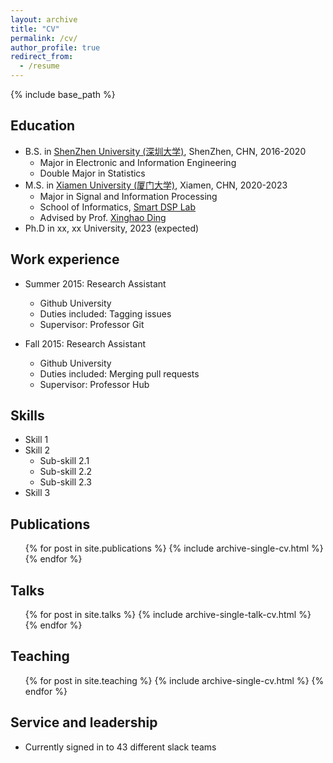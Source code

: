 ```yaml
---
layout: archive
title: "CV"
permalink: /cv/
author_profile: true
redirect_from:
  - /resume
---
```


{% include base_path %}

Education
------
* B.S. in [ShenZhen University (深圳大学)](https://www.szu.edu.cn/), ShenZhen, CHN, 2016-2020
  * Major in Electronic and Information Engineering
  * Double Major in Statistics
* M.S. in [Xiamen University (厦门大学)](https://www.xmu.edu.cn/), Xiamen, CHN, 2020-2023
  * Major in Signal and Information Processing
  * School of Informatics, [Smart DSP Lab](https://xmu-smartdsp.github.io/index.html)
  * Advised by Prof. [Xinghao Ding](https://scholar.google.com/citations?user=k5hVBfMAAAAJ&hl=zh-CN&oi=ao)
* Ph.D in xx, xx University, 2023 (expected)

Work experience
------
* Summer 2015: Research Assistant
  * Github University
  * Duties included: Tagging issues
  * Supervisor: Professor Git

* Fall 2015: Research Assistant
  * Github University
  * Duties included: Merging pull requests
  * Supervisor: Professor Hub
  
Skills
------
* Skill 1
* Skill 2
  * Sub-skill 2.1
  * Sub-skill 2.2
  * Sub-skill 2.3
* Skill 3

Publications
------
  <ul>{% for post in site.publications %}
    {% include archive-single-cv.html %}
  {% endfor %}</ul>

Talks
------
  <ul>{% for post in site.talks %}
    {% include archive-single-talk-cv.html %}
  {% endfor %}</ul>

Teaching
------
  <ul>{% for post in site.teaching %}
    {% include archive-single-cv.html %}
  {% endfor %}</ul>

Service and leadership
------
* Currently signed in to 43 different slack teams
